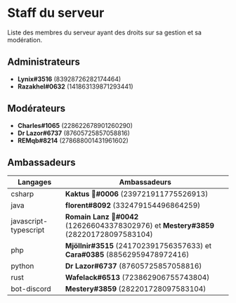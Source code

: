 # Staff du serveur

Liste des membres du serveur ayant des droits sur sa gestion et sa modération.

## Administrateurs

- **Lynix#3516** (83928726282174464)
- **Razakhel#0632** (141863139871293441)

## Modérateurs

- **Charles#1065** (228622678901260290)
- **Dr Lazor#6737** (87605725857058816)
- **REMqb#8214** (278688001431961602)

## Ambassadeurs

| Langages | Ambassadeurs |
| -------- | ----------- |
| csharp | **Kaktus 🌵#0006** (239721911775526913) |
| java | **florent#8092** (332479154496864259) |
| javascript-typescript | **Romain Lanz 🦊#0042** (126266043378302976) et **Mestery#3859** (282201728097583104) |
| php | **Mjöllnir#3515** (241702391756357633) et **Cara#0385** (88562959478972416) |
| python | **Dr Lazor#6737** (87605725857058816) |
| rust | **Wafelack#6513** (723862906755743804) |
| bot-discord | **Mestery#3859** (282201728097583104) |
